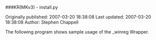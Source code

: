 ###KR(MKv3) - install.py

Originally published: 2007-03-20 18:38:08
Last updated: 2007-03-20 18:38:08
Author: Stephen Chappell

The following program shows sample usage of the _winreg Wrapper.